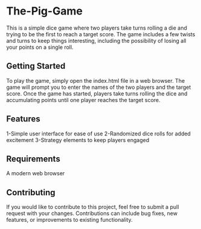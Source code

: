 # The-Pig-Game
This is a simple dice game where two players take turns rolling a die and trying to be the first to reach a target score. The game includes a few twists and turns to keep things interesting, including the possibility of losing all your points on a single roll.

## Getting Started
To play the game, simply open the index.html file in a web browser. The game will prompt you to enter the names of the two players and the target score. Once the game has started, players take turns rolling the dice and accumulating points until one player reaches the target score.

## Features
1-Simple user interface for ease of use
2-Randomized dice rolls for added excitement
3-Strategy elements to keep players engaged

## Requirements
A modern web browser

## Contributing
If you would like to contribute to this project, feel free to submit a pull request with your changes. Contributions can include bug fixes, new features, or improvements to existing functionality.
